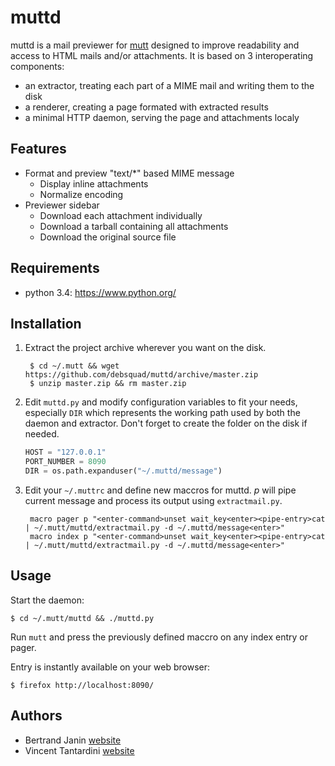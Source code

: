 muttd
=====
muttd is a mail previewer for [mutt](http://www.mutt.org/) designed to improve readability and access to HTML mails and/or attachments. It is based on 3 interoperating components:
* an extractor, treating each part of a MIME mail and writing them to the disk
* a renderer, creating a page formated with extracted results
* a minimal HTTP daemon, serving the page and attachments localy

## Features
* Format and preview "text/*" based MIME message
  * Display inline attachments
  * Normalize encoding
* Previewer sidebar
  * Download each attachment individually
  * Download a tarball containing all attachments
  * Download the original source file

## Requirements
* python 3.4: https://www.python.org/

## Installation
1. Extract the project archive wherever you want on the disk.

        $ cd ~/.mutt && wget https://github.com/debsquad/muttd/archive/master.zip 
        $ unzip master.zip && rm master.zip

2. Edit `muttd.py` and modify configuration variables to fit your needs, especially `DIR` which represents the working path used by both the daemon and extractor. Don't forget to create the folder on the disk if needed.

    ```py
    HOST = "127.0.0.1"                                                          
    PORT_NUMBER = 8090                                                          
    DIR = os.path.expanduser("~/.muttd/message")
    ```
3. Edit your `~/.muttrc` and define new maccros for muttd. _p_ will pipe current message and process its output using `extractmail.py`.

        macro pager p "<enter-command>unset wait_key<enter><pipe-entry>cat | ~/.mutt/muttd/extractmail.py -d ~/.muttd/message<enter>"
        macro index p "<enter-command>unset wait_key<enter><pipe-entry>cat | ~/.mutt/muttd/extractmail.py -d ~/.muttd/message<enter>"

## Usage
Start the daemon: 
```
$ cd ~/.mutt/muttd && ./muttd.py
```
Run `mutt` and press the previously defined maccro on any index entry or pager.

Entry is instantly available on your web browser: 
```
$ firefox http://localhost:8090/
```
## Authors
* Bertrand Janin [website](http://tamentis.com/)
* Vincent Tantardini [website](http://www.vtcreative.fr/)
